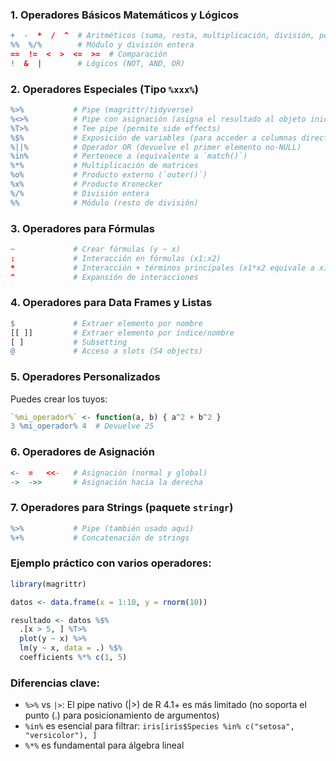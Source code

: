 ### 1. Operadores Básicos Matemáticos y Lógicos
```r
+  -  *  /  ^  # Aritméticos (suma, resta, multiplicación, división, potencia)
%%  %/%        # Módulo y división entera
==  !=  <  >  <=  >=  # Comparación
!  &  |        # Lógicos (NOT, AND, OR)
```

### 2. Operadores Especiales (Tipo `%xxx%`)
```r
%>%           # Pipe (magrittr/tidyverse)
%<>%          # Pipe con asignación (asigna el resultado al objeto inicial)
%T>%          # Tee pipe (permite side effects)
%$%           # Exposición de variables (para acceder a columnas directamente)
%||%          # Operador OR (devuelve el primer elemento no-NULL)
%in%          # Pertenece a (equivalente a `match()`)
%*%           # Multiplicación de matrices
%o%           # Producto externo (`outer()`)
%x%           # Producto Kronecker
%/%           # División entera
%%            # Módulo (resto de división)
```

### 3. Operadores para Fórmulas
```r
~             # Crear fórmulas (y ~ x)
:             # Interacción en fórmulas (x1:x2)
*             # Interacción + términos principales (x1*x2 equivale a x1 + x2 + x1:x2)
^             # Expansión de interacciones
```

### 4. Operadores para Data Frames y Listas
```r
$             # Extraer elemento por nombre
[[ ]]         # Extraer elemento por índice/nombre
[ ]           # Subsetting
@             # Acceso a slots (S4 objects)
```

### 5. Operadores Personalizados
Puedes crear los tuyos:
```r
`%mi_operador%` <- function(a, b) { a^2 + b^2 }
3 %mi_operador% 4  # Devuelve 25
```

### 6. Operadores de Asignación
```r
<-  =   <<-   # Asignación (normal y global)
->  ->>       # Asignación hacia la derecha
```

### 7. Operadores para Strings (paquete `stringr`)
```r
%>%           # Pipe (también usado aquí)
%+%           # Concatenación de strings
```

### Ejemplo práctico con varios operadores:
```r
library(magrittr)

datos <- data.frame(x = 1:10, y = rnorm(10))

resultado <- datos %$%
  .[x > 5, ] %T>%
  plot(y ~ x) %>%
  lm(y ~ x, data = .) %$%
  coefficients %*% c(1, 5)
```

### Diferencias clave:
- `%>%` vs `|>`: El pipe nativo (|>) de R 4.1+ es más limitado (no soporta el punto (.) para posicionamiento de argumentos)
- `%in%` es esencial para filtrar: `iris[iris$Species %in% c("setosa", "versicolor"), ]`
- `%*%` es fundamental para álgebra lineal
